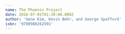 ```yaml
---
name: The Phoenix Project
date: 2016-07-01T01:39:00.000Z
author: 'Gene Kim, Kevin Behr, and George Spafford'
isbn: '9780988262591'
---
```


